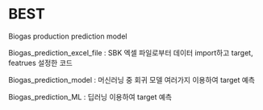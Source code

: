 # BEST
Biogas production prediction model 


Biogas_prediction_excel_file : SBK 엑셀 파일로부터 데이터 import하고 target, featrues 설정한 코드


Biogas_prediction_model : 머신러닝 중 회귀 모델 여러가지 이용하여 target 예측


Biogas_prediction_ML : 딥러닝 이용하여 target 예측 
